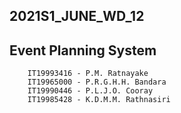 ## 2021S1_JUNE_WD_12

## Event Planning System
        
        IT19993416 - P.M. Ratnayake
        IT19965000 - P.R.G.H.H. Bandara
        IT19990446 - P.L.J.O. Cooray
        IT19985428 - K.D.M.M. Rathnasiri
